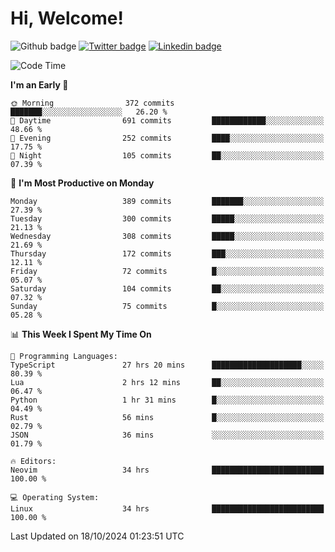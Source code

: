   # Hi, Welcome!
  ![Github badge](https://img.shields.io/github/followers/kraken-afk.svg?style=social&label=Follow&maxAge=2592000)
  [![Twitter badge](https://img.shields.io/badge/-Twitter-00acee?style=flat-square&logo=Twitter&logoColor=white)](https://twitter.com/trshppl)
  [![Linkedin badge](https://img.shields.io/badge/LinkedIn-0077B5?style=flat-square&logo=linkedin&logoColor=white)](https://www.linkedin.com/in/noveanrer)
<!--START_SECTION:waka-->
![Code Time](http://img.shields.io/badge/Code%20Time-354%20hrs%2049%20mins-blue)

**I'm an Early 🐤** 

```text
🌞 Morning                372 commits         ███████░░░░░░░░░░░░░░░░░░   26.20 % 
🌆 Daytime                691 commits         ████████████░░░░░░░░░░░░░   48.66 % 
🌃 Evening                252 commits         ████░░░░░░░░░░░░░░░░░░░░░   17.75 % 
🌙 Night                  105 commits         ██░░░░░░░░░░░░░░░░░░░░░░░   07.39 % 
```
📅 **I'm Most Productive on Monday** 

```text
Monday                   389 commits         ███████░░░░░░░░░░░░░░░░░░   27.39 % 
Tuesday                  300 commits         █████░░░░░░░░░░░░░░░░░░░░   21.13 % 
Wednesday                308 commits         █████░░░░░░░░░░░░░░░░░░░░   21.69 % 
Thursday                 172 commits         ███░░░░░░░░░░░░░░░░░░░░░░   12.11 % 
Friday                   72 commits          █░░░░░░░░░░░░░░░░░░░░░░░░   05.07 % 
Saturday                 104 commits         ██░░░░░░░░░░░░░░░░░░░░░░░   07.32 % 
Sunday                   75 commits          █░░░░░░░░░░░░░░░░░░░░░░░░   05.28 % 
```


📊 **This Week I Spent My Time On** 

```text
💬 Programming Languages: 
TypeScript               27 hrs 20 mins      ████████████████████░░░░░   80.39 % 
Lua                      2 hrs 12 mins       ██░░░░░░░░░░░░░░░░░░░░░░░   06.47 % 
Python                   1 hr 31 mins        █░░░░░░░░░░░░░░░░░░░░░░░░   04.49 % 
Rust                     56 mins             █░░░░░░░░░░░░░░░░░░░░░░░░   02.79 % 
JSON                     36 mins             ░░░░░░░░░░░░░░░░░░░░░░░░░   01.79 % 

🔥 Editors: 
Neovim                   34 hrs              █████████████████████████   100.00 % 

💻 Operating System: 
Linux                    34 hrs              █████████████████████████   100.00 % 
```


 Last Updated on 18/10/2024 01:23:51 UTC
<!--END_SECTION:waka-->